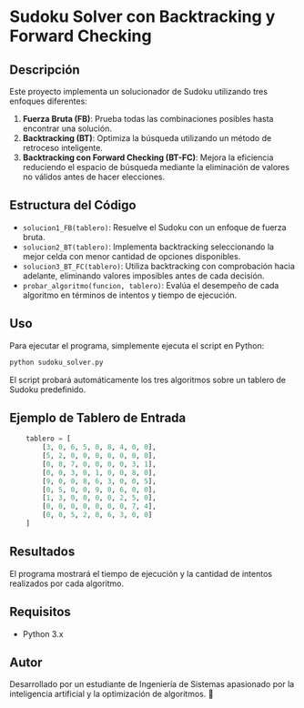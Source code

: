 # Sudoku Solver con Backtracking y Forward Checking

## Descripción
Este proyecto implementa un solucionador de Sudoku utilizando tres enfoques diferentes:
1. **Fuerza Bruta (FB)**: Prueba todas las combinaciones posibles hasta encontrar una solución.
2. **Backtracking (BT)**: Optimiza la búsqueda utilizando un método de retroceso inteligente.
3. **Backtracking con Forward Checking (BT-FC)**: Mejora la eficiencia reduciendo el espacio de búsqueda mediante la eliminación de valores no válidos antes de hacer elecciones.

## Estructura del Código
- `solucion1_FB(tablero)`: Resuelve el Sudoku con un enfoque de fuerza bruta.
- `solucion2_BT(tablero)`: Implementa backtracking seleccionando la mejor celda con menor cantidad de opciones disponibles.
- `solucion3_BT_FC(tablero)`: Utiliza backtracking con comprobación hacia adelante, eliminando valores imposibles antes de cada decisión.
- `probar_algoritmo(funcion, tablero)`: Evalúa el desempeño de cada algoritmo en términos de intentos y tiempo de ejecución.

## Uso
Para ejecutar el programa, simplemente ejecuta el script en Python:
```bash
python sudoku_solver.py
```
El script probará automáticamente los tres algoritmos sobre un tablero de Sudoku predefinido.

## Ejemplo de Tablero de Entrada
```python
    tablero = [
        [3, 0, 6, 5, 0, 8, 4, 0, 0],
        [5, 2, 0, 0, 0, 0, 0, 0, 0],
        [0, 8, 7, 0, 0, 0, 0, 3, 1],
        [0, 0, 3, 0, 1, 0, 0, 8, 0],
        [9, 0, 0, 8, 6, 3, 0, 0, 5],
        [0, 5, 0, 0, 9, 0, 6, 0, 0],
        [1, 3, 0, 0, 0, 0, 2, 5, 0],
        [0, 0, 0, 0, 0, 0, 0, 7, 4],
        [0, 0, 5, 2, 0, 6, 3, 0, 0]
    ]
```

## Resultados
El programa mostrará el tiempo de ejecución y la cantidad de intentos realizados por cada algoritmo.

## Requisitos
- Python 3.x

## Autor
Desarrollado por un estudiante de Ingeniería de Sistemas apasionado por la inteligencia artificial y la optimización de algoritmos. 🚀